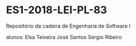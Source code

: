 # ES1-2018-LEI-PL-83


Repositório da cadeira de Engenharia de Software I

alunos:
  Elsa Teixeira
  José Santos
  Sérgio Ribeiro
